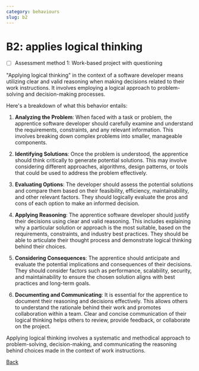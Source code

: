 ```yaml
---
category: behaviours
slug: b2
---
```


# B2: applies logical thinking

- [ ] Assessment method 1: Work-based project with questioning

"Applying logical thinking" in the context of a software developer means utilizing clear and valid reasoning when making decisions related to their work instructions. It involves employing a logical approach to problem-solving and decision-making processes.

Here's a breakdown of what this behavior entails:

1. **Analyzing the Problem**: When faced with a task or problem, the apprentice software developer should carefully examine and understand the requirements, constraints, and any relevant information. This involves breaking down complex problems into smaller, manageable components.

2. **Identifying Solutions**: Once the problem is understood, the apprentice should think critically to generate potential solutions. This may involve considering different approaches, algorithms, design patterns, or tools that could be used to address the problem effectively.

3. **Evaluating Options**: The developer should assess the potential solutions and compare them based on their feasibility, efficiency, maintainability, and other relevant factors. They should logically evaluate the pros and cons of each option to make an informed decision.

4. **Applying Reasoning**: The apprentice software developer should justify their decisions using clear and valid reasoning. This includes explaining why a particular solution or approach is the most suitable, based on the requirements, constraints, and industry best practices. They should be able to articulate their thought process and demonstrate logical thinking behind their choices.

5. **Considering Consequences**: The apprentice should anticipate and evaluate the potential implications and consequences of their decisions. They should consider factors such as performance, scalability, security, and maintainability to ensure the chosen solution aligns with best practices and long-term goals.

6. **Documenting and Communicating**: It is essential for the apprentice to document their reasoning and decisions effectively. This allows others to understand the rationale behind their work and promotes collaboration within a team. Clear and concise communication of their logical thinking helps others to review, provide feedback, or collaborate on the project.

Applying logical thinking involves a systematic and methodical approach to problem-solving, decision-making, and communicating the reasoning behind choices made in the context of work instructions.

[Back](../README.md)
